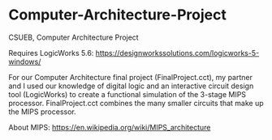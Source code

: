 # Computer-Architecture-Project

CSUEB, Computer Architecture Project

Requires LogicWorks 5.6: https://designworkssolutions.com/logicworks-5-windows/

For our Computer Architecture final project (FinalProject.cct), my partner and I used our knowledge of digital logic and an interactive circuit design tool (LogicWorks) to create a functional simulation of the 3-stage MIPS processor. FinalProject.cct combines the many smaller circuits that make up the MIPS processor.

About MIPS: https://en.wikipedia.org/wiki/MIPS_architecture
